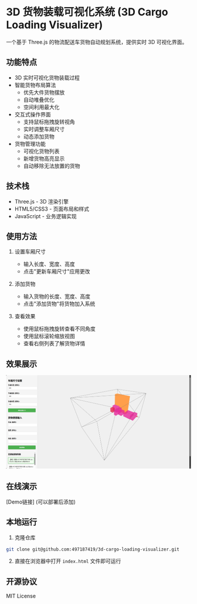 # 3D 货物装载可视化系统 (3D Cargo Loading Visualizer)

一个基于 Three.js 的物流配送车货物自动规划系统，提供实时 3D 可视化界面。

## 功能特点

- 3D 实时可视化货物装载过程
- 智能货物布局算法
  - 优先大件货物摆放
  - 自动堆叠优化
  - 空间利用最大化
- 交互式操作界面
  - 支持鼠标拖拽旋转视角
  - 实时调整车厢尺寸
  - 动态添加货物
- 货物管理功能
  - 可视化货物列表
  - 新增货物高亮显示
  - 自动移除无法放置的货物

## 技术栈

- Three.js - 3D 渲染引擎
- HTML5/CSS3 - 页面布局和样式
- JavaScript - 业务逻辑实现

## 使用方法

1. 设置车厢尺寸
   - 输入长度、宽度、高度
   - 点击"更新车厢尺寸"应用更改

2. 添加货物
   - 输入货物的长度、宽度、高度
   - 点击"添加货物"将货物加入系统

3. 查看效果
   - 使用鼠标拖拽旋转查看不同角度
   - 使用鼠标滚轮缩放视图
   - 查看右侧列表了解货物详情

## 效果展示

![系统效果图](demo.png)

## 在线演示

[Demo链接] (可以部署后添加)

## 本地运行

1. 克隆仓库
```bash
git clone git@github.com:497187419/3d-cargo-loading-visualizer.git
```

2. 直接在浏览器中打开 `index.html` 文件即可运行

## 开源协议

MIT License